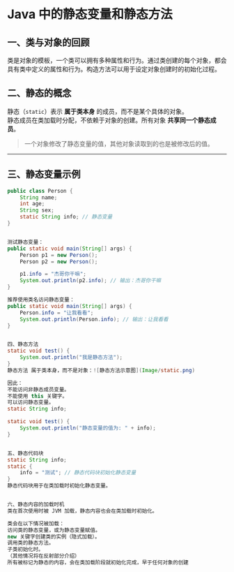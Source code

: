 # Java 中的静态变量和静态方法

## 一、类与对象的回顾

类是对象的模板，一个类可以拥有多种属性和行为。通过类创建的每个对象，都会具有类中定义的属性和行为。构造方法可以用于设定对象创建时的初始化过程。

## 二、静态的概念

静态（`static`）表示 **属于类本身** 的成员，而不是某个具体的对象。  
静态成员在类加载时分配，不依赖于对象的创建。所有对象 **共享同一个静态成员**。

> 一个对象修改了静态变量的值，其他对象读取到的也是被修改后的值。

---

## 三、静态变量示例

```java
public class Person {
    String name;
    int age;
    String sex;
    static String info; // 静态变量
}


测试静态变量：
public static void main(String[] args) {
    Person p1 = new Person();
    Person p2 = new Person();

    p1.info = "杰哥你干嘛";
    System.out.println(p2.info); // 输出：杰哥你干嘛
}

推荐使用类名访问静态变量：
public static void main(String[] args) {
    Person.info = "让我看看";
    System.out.println(Person.info); // 输出：让我看看
}


四、静态方法
static void test() {
    System.out.println("我是静态方法");
}
静态方法 属于类本身，而不是对象：![静态方法示意图](Image/static.png)

因此：
不能访问非静态成员变量。
不能使用 this 关键字。
可以访问静态变量。
static String info;

static void test() {
    System.out.println("静态变量的值为: " + info);
}


五、静态代码块
static String info;
static {
    info = "测试"; // 静态代码块初始化静态变量
}
静态代码块用于在类加载时初始化静态变量。


六、静态内容的加载时机
类在首次使用时被 JVM 加载，静态内容也会在类加载时初始化。

类会在以下情况被加载：
访问类的静态变量，或为静态变量赋值。
new 关键字创建类的实例（隐式加载）。
调用类的静态方法。
子类初始化时。
（其他情况将在反射部分介绍）
所有被标记为静态的内容，会在类加载阶段就初始化完成，早于任何对象的创建